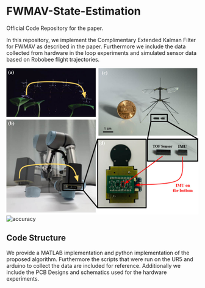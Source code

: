 # FWMAV-State-Estimation

Official Code Repository for the paper.

In this repository, we implement the Complimentary Extended Kalman Filter for FWMAV as described in the paper. Furthermore we include the data collected from hardware in the loop experiments and simulated sensor data based on Robobee flight trajectories.



![motivation](figures/motivation.jpg)
![accuracy](figures/accuracy.png)

## Code Structure
We provide a MATLAB implementation and python implementation of the proposed algorithm. Furthermore the scripts that were run on the UR5 and arduino to collect the data are included for reference. Additionally we include the PCB Designs and schematics used for the hardware experiments.


